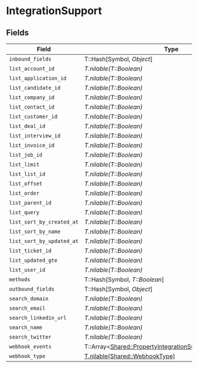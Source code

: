 # IntegrationSupport


## Fields

| Field                                                                                                                       | Type                                                                                                                        | Required                                                                                                                    | Description                                                                                                                 |
| --------------------------------------------------------------------------------------------------------------------------- | --------------------------------------------------------------------------------------------------------------------------- | --------------------------------------------------------------------------------------------------------------------------- | --------------------------------------------------------------------------------------------------------------------------- |
| `inbound_fields`                                                                                                            | T::Hash[Symbol, *Object*]                                                                                                   | :heavy_minus_sign:                                                                                                          | N/A                                                                                                                         |
| `list_account_id`                                                                                                           | *T.nilable(T::Boolean)*                                                                                                     | :heavy_minus_sign:                                                                                                          | N/A                                                                                                                         |
| `list_application_id`                                                                                                       | *T.nilable(T::Boolean)*                                                                                                     | :heavy_minus_sign:                                                                                                          | N/A                                                                                                                         |
| `list_candidate_id`                                                                                                         | *T.nilable(T::Boolean)*                                                                                                     | :heavy_minus_sign:                                                                                                          | N/A                                                                                                                         |
| `list_company_id`                                                                                                           | *T.nilable(T::Boolean)*                                                                                                     | :heavy_minus_sign:                                                                                                          | N/A                                                                                                                         |
| `list_contact_id`                                                                                                           | *T.nilable(T::Boolean)*                                                                                                     | :heavy_minus_sign:                                                                                                          | N/A                                                                                                                         |
| `list_customer_id`                                                                                                          | *T.nilable(T::Boolean)*                                                                                                     | :heavy_minus_sign:                                                                                                          | N/A                                                                                                                         |
| `list_deal_id`                                                                                                              | *T.nilable(T::Boolean)*                                                                                                     | :heavy_minus_sign:                                                                                                          | N/A                                                                                                                         |
| `list_interview_id`                                                                                                         | *T.nilable(T::Boolean)*                                                                                                     | :heavy_minus_sign:                                                                                                          | N/A                                                                                                                         |
| `list_invoice_id`                                                                                                           | *T.nilable(T::Boolean)*                                                                                                     | :heavy_minus_sign:                                                                                                          | N/A                                                                                                                         |
| `list_job_id`                                                                                                               | *T.nilable(T::Boolean)*                                                                                                     | :heavy_minus_sign:                                                                                                          | N/A                                                                                                                         |
| `list_limit`                                                                                                                | *T.nilable(T::Boolean)*                                                                                                     | :heavy_minus_sign:                                                                                                          | N/A                                                                                                                         |
| `list_list_id`                                                                                                              | *T.nilable(T::Boolean)*                                                                                                     | :heavy_minus_sign:                                                                                                          | N/A                                                                                                                         |
| `list_offset`                                                                                                               | *T.nilable(T::Boolean)*                                                                                                     | :heavy_minus_sign:                                                                                                          | N/A                                                                                                                         |
| `list_order`                                                                                                                | *T.nilable(T::Boolean)*                                                                                                     | :heavy_minus_sign:                                                                                                          | N/A                                                                                                                         |
| `list_parent_id`                                                                                                            | *T.nilable(T::Boolean)*                                                                                                     | :heavy_minus_sign:                                                                                                          | N/A                                                                                                                         |
| `list_query`                                                                                                                | *T.nilable(T::Boolean)*                                                                                                     | :heavy_minus_sign:                                                                                                          | N/A                                                                                                                         |
| `list_sort_by_created_at`                                                                                                   | *T.nilable(T::Boolean)*                                                                                                     | :heavy_minus_sign:                                                                                                          | N/A                                                                                                                         |
| `list_sort_by_name`                                                                                                         | *T.nilable(T::Boolean)*                                                                                                     | :heavy_minus_sign:                                                                                                          | N/A                                                                                                                         |
| `list_sort_by_updated_at`                                                                                                   | *T.nilable(T::Boolean)*                                                                                                     | :heavy_minus_sign:                                                                                                          | N/A                                                                                                                         |
| `list_ticket_id`                                                                                                            | *T.nilable(T::Boolean)*                                                                                                     | :heavy_minus_sign:                                                                                                          | N/A                                                                                                                         |
| `list_updated_gte`                                                                                                          | *T.nilable(T::Boolean)*                                                                                                     | :heavy_minus_sign:                                                                                                          | N/A                                                                                                                         |
| `list_user_id`                                                                                                              | *T.nilable(T::Boolean)*                                                                                                     | :heavy_minus_sign:                                                                                                          | N/A                                                                                                                         |
| `methods`                                                                                                                   | T::Hash[Symbol, *T::Boolean*]                                                                                               | :heavy_minus_sign:                                                                                                          | N/A                                                                                                                         |
| `outbound_fields`                                                                                                           | T::Hash[Symbol, *Object*]                                                                                                   | :heavy_minus_sign:                                                                                                          | N/A                                                                                                                         |
| `search_domain`                                                                                                             | *T.nilable(T::Boolean)*                                                                                                     | :heavy_minus_sign:                                                                                                          | N/A                                                                                                                         |
| `search_email`                                                                                                              | *T.nilable(T::Boolean)*                                                                                                     | :heavy_minus_sign:                                                                                                          | N/A                                                                                                                         |
| `search_linkedin_url`                                                                                                       | *T.nilable(T::Boolean)*                                                                                                     | :heavy_minus_sign:                                                                                                          | N/A                                                                                                                         |
| `search_name`                                                                                                               | *T.nilable(T::Boolean)*                                                                                                     | :heavy_minus_sign:                                                                                                          | N/A                                                                                                                         |
| `search_twitter`                                                                                                            | *T.nilable(T::Boolean)*                                                                                                     | :heavy_minus_sign:                                                                                                          | N/A                                                                                                                         |
| `webhook_events`                                                                                                            | T::Array<[Shared::PropertyIntegrationSupportWebhookEvents](../../models/shared/propertyintegrationsupportwebhookevents.md)> | :heavy_minus_sign:                                                                                                          | N/A                                                                                                                         |
| `webhook_type`                                                                                                              | [T.nilable(Shared::WebhookType)](../../models/shared/webhooktype.md)                                                        | :heavy_minus_sign:                                                                                                          | N/A                                                                                                                         |
